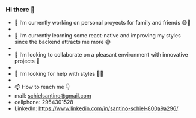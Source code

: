 ### Hi there 👋

- 🔭 I’m currently working on personal proyects for family and friends 😄🙌
- 
- 🌱 I’m currently learning some react-native and improving my styles since the backend attracts me more 😅
- 
- 👯 I’m looking to collaborate on a pleasant environment with innovative projects 🤩
- 
- 🤔 I’m looking for help with styles 🤣🥴
- 
- 📫 How to reach me 👇
- mail: schielsantino@gmail.com
- cellphone: 2954301528
- LinkedIn: https://www.linkedin.com/in/santino-schiel-800a9a296/
